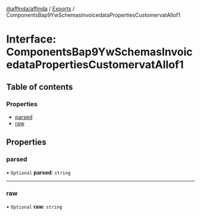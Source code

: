 [@affinda/affinda](../README.md) / [Exports](../modules.md) / ComponentsBap9YwSchemasInvoicedataPropertiesCustomervatAllof1

# Interface: ComponentsBap9YwSchemasInvoicedataPropertiesCustomervatAllof1

## Table of contents

### Properties

- [parsed](ComponentsBap9YwSchemasInvoicedataPropertiesCustomervatAllof1.md#parsed)
- [raw](ComponentsBap9YwSchemasInvoicedataPropertiesCustomervatAllof1.md#raw)

## Properties

### parsed

• `Optional` **parsed**: `string`

___

### raw

• `Optional` **raw**: `string`
